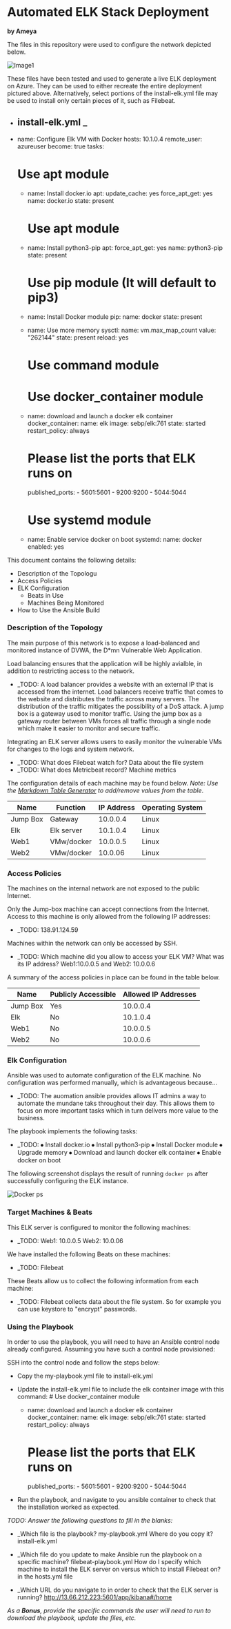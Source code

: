 # Automated ELK Stack Deployment

<b>by Ameya</b>

The files in this repository were used to configure the network depicted below.

![Image1](ELKdiagram.png)

These files have been tested and used to generate a live ELK deployment on Azure. They can be used to either recreate the entire deployment pictured above. Alternatively, select portions of the install-elk.yml file may be used to install only certain pieces of it, such as Filebeat.

  - install-elk.yml _
	---
- name: Configure Elk VM with Docker
  hosts: 10.1.0.4
  remote_user: azureuser
  become: true
  tasks:
    # Use apt module
    - name: Install docker.io
      apt:
        update_cache: yes
        force_apt_get: yes
        name: docker.io
        state: present

      # Use apt module
    - name: Install python3-pip
      apt:
        force_apt_get: yes
        name: python3-pip
        state: present

      # Use pip module (It will default to pip3)
    - name: Install Docker module
      pip:
        name: docker
        state: present

    - name: Use more memory
      sysctl:
        name: vm.max_map_count
        value: "262144"
        state: present
        reload: yes
      # Use command module

      # Use docker_container module
    - name: download and launch a docker elk container
      docker_container:
        name: elk
        image: sebp/elk:761
        state: started
        restart_policy: always
      # Please list the ports that ELK runs on
        published_ports:
          - 5601:5601
          - 9200:9200
          - 5044:5044

      # Use systemd module
    - name: Enable service docker on boot
      systemd:
        name: docker
        enabled: yes

This document contains the following details:
- Description of the Topologu
- Access Policies
- ELK Configuration
  - Beats in Use
  - Machines Being Monitored
- How to Use the Ansible Build


### Description of the Topology

The main purpose of this network is to expose a load-balanced and monitored instance of DVWA, the D*mn Vulnerable Web Application.

Load balancing ensures that the application will be highly avialble, in addition to restricting access to the network.
- _TODO: A load balancer provides a website with an external IP that is accessed from the internet. Load balancers receive traffic that comes to the website and distributes the traffic across many servers. The distribution of the traffic mitigates the possibility of a DoS attack. A jump box is a gateway used to monitor traffic. Using the jump box as a gateway router between VMs forces all traffic through a single node which make it easier to monitor and secure traffic.

Integrating an ELK server allows users to easily monitor the vulnerable VMs for changes to the logs and system network.
- _TODO: What does Filebeat watch for? Data about the file system
- _TODO: What does Metricbeat record? Machine metrics

The configuration details of each machine may be found below.
_Note: Use the [Markdown Table Generator](http://www.tablesgenerator.com/markdown_tables) to add/remove values from the table_.

| Name     | Function | IP Address | Operating System |
|----------|----------|------------|------------------|
| Jump Box | Gateway  | 10.0.0.4   | Linux            |
| Elk      |Elk server| 10.1.0.4   | Linux            |
| Web1     |VMw/docker| 10.0.0.5   | Linux            |
| Web2     |VMw/docker| 10.0.06    | Linux                 |

### Access Policies

The machines on the internal network are not exposed to the public Internet. 

Only the Jump-box machine can accept connections from the Internet. Access to this machine is only allowed from the following IP addresses:
- _TODO: 138.91.124.59

Machines within the network can only be accessed by SSH.
- _TODO: Which machine did you allow to access your ELK VM? What was its IP address? Web1:10.0.0.5 and Web2: 10.0.0.6

A summary of the access policies in place can be found in the table below.

| Name     | Publicly Accessible | Allowed IP Addresses |
|----------|---------------------|----------------------|
| Jump Box | Yes                 | 10.0.0.4             |
| Elk      | No                  | 10.1.0.4             |
| Web1     | No                  | 10.0.0.5                     |
| Web2     | No                  | 10.0.0.6

### Elk Configuration

Ansible was used to automate configuration of the ELK machine. No configuration was performed manually, which is advantageous because...
- _TODO: The auomation ansible provides allows IT admins a way to automate the mundane taks throughout their day. This allows them to focus on more important tasks which in turn delivers more value to the business.

The playbook implements the following tasks:
- _TODO: 
⦁	Install docker.io
⦁	Install python3-pip 
⦁	Install Docker module
⦁	Upgrade memory
⦁	Download and launch docker elk container
⦁	Enable docker on boot

The following screenshot displays the result of running `docker ps` after successfully configuring the ELK instance.

![Docker ps](ELKDOCKERsuccessful.png)

### Target Machines & Beats
This ELK server is configured to monitor the following machines:
- _TODO: Web1: 10.0.0.5
	    Web2: 10.0.06

We have installed the following Beats on these machines:
- _TODO: Filebeat

These Beats allow us to collect the following information from each machine:
- _TODO: Filebeat collects data about the file system. So for example you can use keystore to "encrypt" passwords.

### Using the Playbook
In order to use the playbook, you will need to have an Ansible control node already configured. Assuming you have such a control node provisioned: 

SSH into the control node and follow the steps below:
- Copy the my-playbook.yml file to install-elk.yml
- Update the install-elk.yml file to include the elk container image with this command:  # Use docker_container module
    - name: download and launch a docker elk container
      docker_container:
        name: elk
        image: sebp/elk:761
        state: started
        restart_policy: always
      # Please list the ports that ELK runs on
        published_ports:
          - 5601:5601
          - 9200:9200
          - 5044:5044

- Run the playbook, and navigate to you ansible container to check that the installation worked as expected.

_TODO: Answer the following questions to fill in the blanks:_
- _Which file is the playbook? my-playbook.yml Where do you copy it? install-elk.yml

- _Which file do you update to make Ansible run the playbook on a specific machine? filebeat-playbook.yml How do I specify which machine to install the ELK server on versus which to install Filebeat on? in the hosts.yml file
- _Which URL do you navigate to in order to check that the ELK server is running? http://13.66.212.223:5601/app/kibana#/home

_As a **Bonus**, provide the specific commands the user will need to run to download the playbook, update the files, etc._